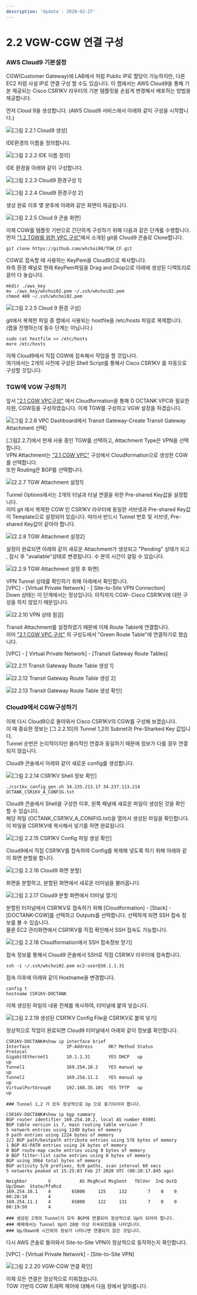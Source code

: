 ```yaml
---
description: 'Update : 2020-02-27'
---
```


# 2.2 VGW-CGW 연결 구성

### AWS Cloud9 기본설정 



CGW\(Customer Gateway\)에 LAB에서 처럼 Public IP로 할당이 가능하지만, 다른 EC2 처럼 사설 IP로 연결 구성 할 수도 있습니다. 이 랩에서는 AWS Cloud9을 통해 기본 제공되는 Cisco CSR1KV 라우터의 기본 템플릿을 손쉽게 변경해서 배포하는 방법을 제공합니다.

먼저 Cloud 9을 생성합니다. \(AWS Cloud9 서비스에서 아래와 같이 구성을 시작합니다.\)

![\[&#xADF8;&#xB9BC; 2.2.1 Cloud9 &#xC0DD;&#xC131;\]](../.gitbook/assets/2.1.13.c9.png)

IDE환경의 이름을 정의합니다.

![\[&#xADF8;&#xB9BC; 2.2.2 IDE &#xC774;&#xB984; &#xC815;&#xC758;\]](../.gitbook/assets/2.1.14.c9.png)

IDE 환경을 아래와 같이 구성합니다.

![\[&#xADF8;&#xB9BC; 2.2.3 Cloud9 &#xD658;&#xACBD;&#xAD6C;&#xC131; 1\]](../.gitbook/assets/2.1.15.c9.png)

![\[&#xADF8;&#xB9BC; 2.2.4 Cloud9 &#xD658;&#xACBD;&#xAD6C;&#xC131; 2\]](../.gitbook/assets/2.1.16.c9.png)

생성 완료 이후 몇 분후에 아래와 같은 화면이 제공됩니다.

![\[&#xADF8;&#xB9BC; 2.2.5 Cloud 9 &#xCF58;&#xC194; &#xD654;&#xBA74;\]](../.gitbook/assets/2.2.5.c9.png)

이제 CGW를 템플릿 기반으로 간단하게 구성하기 위해 다음과 같은 단계를 수행합니다.  
먼저 ["1.2.TGW를 위한 VPC 구성"](../1.transit-gwatway/1.2.tgw-vpc.md#cloudformation-vpc)에서 소개된 git을 Cloud9 콘솔로 Clone합니다.

```text
git clone https://github.com/whchoi98/TGW_CF.git
```

CGW로 접속할 때 사용하는 KeyPem을 Cloud9으로 복사합니다.  
좌측 환경 패널로 현재 KeyPem파일을 Drag and Drop으로 아래에 생성된 디렉토리로 끌어 다 놓습니다.

```text
mkdir ./aws_key
mv ./aws_key/whchoi02.pem ~/.ssh/whchoi02.pem
chmod 400 ~/.ssh/whchoi02.pem
```

![\[&#xADF8;&#xB9BC; 2.2.5 Cloud 9 &#xD658;&#xACBD; &#xAD6C;&#xC131;\]](../.gitbook/assets/2.2.6.c9.png)

git에서 복제한 파일 중 랩에서 사용되는 hostfile을 /etc/hosts 파일로 복제합니다.  
\(랩을 진행하는데 필수 단계는 아닙니다.\)

```text
sudo cat hostfile >> /etc/hosts
more /etc/hosts
```

이제 Cloud9에서 직접 CGW에 접속해서 작업을 할 것입니다.  
여기에서는 2개의 사전에 구성된 Shell Script를 통해서 Cisco CSR1KV 를 자동으로 구성할 것입니다.

### TGW에 VGW 구성하기



앞서 ["2.1 CGW VPC구성"](2.1.cgw-vpc.md) 에서 Cloudformation을 통해 D OCTANK VPC와 필요한 자원, CGW등을 구성하였습니다. 이제 TGW를 구성하고 VGW 설정을 하겠습니다.

![\[&#xADF8;&#xB9BC; 2.2.6 VPC Dashboard&#xC5D0;&#xC11C; Transit Gateway-Create Transit Gateway Attachment &#xC120;&#xD0DD;\]](../.gitbook/assets/2.2.7.creat_tgw_attach.png)

\[그림2.2.7\]에서 현재 사용 중인 TGW를 선택하고, Attachment Type은 VPN을 선택합니다.  
VPN Attachment는 ["2.1 CGW VPC"](2.1.cgw-vpc.md#cloudformation-vpc) 구성에서 Cloudformation으로 생성한 CGW를 선택합니다.   
또한 Routing은 BGP를 선택합니다.

![\[2.2.7 TGW Attachment &#xC124;&#xC815;1\]](../.gitbook/assets/2.2.8.creat_tgw_attach.png)

Tunnel Options에서는 2개의 터널과 터널 연결을 위한 Pre-shared Key값을 설정합니다.  
이미 git 에서 복제한 CGW 인 CSR1KV 라우터에 동일한 서브넷과 Pre-shared Key값이 Template으로 설정되어 있습니다. 따라서 반드시 Tunnel 번호 및 서브넷, Pre-shared Key값이 같아야 합니다.

![\[2.2.8 TGW Attachment &#xC124;&#xC815;2\]](../.gitbook/assets/2.2.9.creat_tgw_attach.png)

설정이 완료되면 아래와 같이 새로운 Attachment가 생성되고 "Pending" 상태가 되고 , 잠시 후 "available"상태로 변경됩니다. 수 분의 시간이 걸릴 수 있습니다.

![\[2.2.9 TGW Attachment &#xC124;&#xC815; &#xD6C4; &#xD654;&#xBA74;\]](../.gitbook/assets/2.2.10.creat_tgw_attach.png)

VPN Tunnel 상태를 확인하기 위해 아래에서 확인합니다.  
\[VPC\] - \[Virtual Private Network\] - \[ Site-to-Site VPN Connection\]  
Down 상태는 이 단계에서는 정상입니다. 아직까지 CGW- Cisco CSR1KV에 대한 구성을 하지 않았기 때문입니다.

![\[2.2.10 VPN &#xC0C1;&#xD0DC; &#xC810;&#xAC80;\]](../.gitbook/assets/2.2.11.tunnel_status.png)

Transit Attachment를 설정하였기 때문에 이제 Route Table에 연결합니다.  
이미 ["2.1 CGW VPC 구성"](2.1.cgw-vpc.md#cloudformation-vpc) 의 구성도에서 "Green Route Table"에 연결하기로 했습니다.

\[VPC\] - \[ Virtual Private Network\] - \[Transit Gateway Route Tables\]

![\[2.2.11 Transit Gateway Route Table &#xC0DD;&#xC131; 1\]](../.gitbook/assets/2.2.11.tgw_create_associate.png)

![\[2.2.12 Transit Gateway Route Table &#xC0DD;&#xC131; 2\]](../.gitbook/assets/2.2.12.tgw_create_associate.png)

![\[2.2.13 Transit Gateway Route Table &#xC0DD;&#xC131; &#xD655;&#xC778;\]](../.gitbook/assets/2.2.13.tgw_create_associate.png)

### Cloud9에서 CGW구성하기



이제 다시 Cloud9으로 돌아와서 Cisco CSR1KV의 CGW를 구성해 보겠습니다.  
이 때 중요한 정보는 \[그 2.2.10\]의 Tunnel 1,2의 Subnet과 Pre-Sharked Key 값입니다.  
Tunnel 순번은 논리적이지만 물리적인 연결과 동일하기 때문에 정보가 다를 경우 연결되지 않습니다.

Cloud9 콘솔에서 아래와 같이 새로운 config를 생성합니다.

![\[&#xADF8;&#xB9BC; 2.2.14 CSR1KV Shell &#xC815;&#xBCF4; &#xD655;&#xC778;\]](../.gitbook/assets/2.2.14.csr1kv_tunnel.png)

```text
./csr1kv_config_gen.sh 34.235.213.17 34.237.113.214 OCTANK_CSR1KV_A_CONFIG.txt
```

Cloud9 콘솔에서 Shell을 구성한 이후, 왼쪽 패널에 새로운 파일이 생성된 것을 확인 할 수 있습니다.  
해당 파일 \(OCTANK\_CSR1KV\_A\_CONIFIG.txt\)을 열어서 생성된 파일을 확인합니다.  
이 파일을 CSR1KV에 복사해서 넣기를 하면 완료됩니다.

![\[&#xADF8;&#xB9BC; 2.2.15 CSR1KV Config &#xD30C;&#xC77C; &#xC0DD;&#xC131; &#xD655;&#xC778;\]](../.gitbook/assets/2.2.15.c9_csr1kv_config.png)

Cloud9에서 직접 CSR1KV를 접속하여 Config를 복제해 넣도록 하기 위해 아래와 같이 화면 분할을 합니다.

![\[&#xADF8;&#xB9BC; 2.2.16 Cloud9 &#xD654;&#xBA74; &#xBD84;&#xD560;\]](../.gitbook/assets/2.2.16.c9_pane.png)

화면을 분할하고, 분할된 화면에서 새로운 터미널을 불러옵니다.

![\[&#xADF8;&#xB9BC; 2.2.17 Cloud9 &#xBD84;&#xD560; &#xD654;&#xBA74;&#xC5D0;&#xC11C; &#xD130;&#xBBF8;&#xB110; &#xC5F4;&#xAE30;\]](../.gitbook/assets/2.2.17.c9_pane.png)

분할된 터미널에서 CSR1KV로 접속하기 위해 \[Cloudformation\] - \[Stack\] - \[DOCTANK-CGW\]를 선택하고 Outputs를 선택합니다. 선택하게 되면 SSH 접속 정보를 볼 수 있습니다.   
물론 EC2 관리화면에서 CSR1KV를 직접 확인해서 SSH 접속도 가능합니다.

![\[&#xADF8;&#xB9BC; 2.2.18 Cloudformation&#xC5D0;&#xC11C; SSH &#xC811;&#xC18D;&#xC815;&#xBCF4; &#xC5BB;&#xAE30;\]](../.gitbook/assets/2.2.18.cloudformation_output%20%281%29.png)

접속 정보를 통해서 Cloud9 콘솔에서 SSH로 직접 CSR1KV 라우터에 접속합니다.

```text
ssh -i ~/.ssh/whchoi02.pem ec2-user@10.1.1.31	
```

접속 이후에 아래와 같이 Hostname을 변경합니다.

```text
config t
hostname CSR1KV-DOCTANK
```

이제 생성된 파일의 내용 전체를 복사하여, 터미널에 붙여 넣습니다.

![\[&#xADF8;&#xB9BC; 2.2.19 &#xC0DD;&#xC131;&#xB41C; CSR1KV Config File&#xC744; CSR1KV&#xB85C; &#xBD99;&#xC5EC; &#xB123;&#xAE30;\]](../.gitbook/assets/2.2.19.c9_copy_paste.png)

정상적으로 작업이 완료되면 Cloud9 터미널에서 아래와 같이 정보를 확인합니다.

```text
CSR1KV-DOCTANK#show ip interface brief 
Interface              IP-Address      OK? Method Status                Protocol
GigabitEthernet1       10.1.1.31       YES DHCP   up                    up      
Tunnel1                169.254.10.2    YES manual up                    up      
Tunnel2                169.254.11.2    YES manual up                    up      
VirtualPortGroup0      192.168.35.101  YES TFTP   up                    up      

### Tunnel 1,2 가 모두 정상적으로 Up 으로 표기되어야 합니다.

CSR1KV-DOCTANK#show ip bgp summary 
BGP router identifier 169.254.10.2, local AS number 65001
BGP table version is 7, main routing table version 7
5 network entries using 1240 bytes of memory
9 path entries using 1224 bytes of memory
2/2 BGP path/bestpath attribute entries using 576 bytes of memory
1 BGP AS-PATH entries using 24 bytes of memory
0 BGP route-map cache entries using 0 bytes of memory
0 BGP filter-list cache entries using 0 bytes of memory
BGP using 3064 total bytes of memory
BGP activity 5/0 prefixes, 9/0 paths, scan interval 60 secs
5 networks peaked at 15:25:03 Feb 27 2020 UTC (00:20:17.845 ago)

Neighbor        V           AS MsgRcvd MsgSent   TblVer  InQ OutQ Up/Down  State/PfxRcd
169.254.10.1    4        65000     125     132        7    0    0 00:20:18        4
169.254.11.1    4        65000     122     131        7    0    0 00:19:50        4

### 생성된 2개의 Tunnel이 모두 BGP에 연결되어 정상적으로 Up이 되어야 합니다.
### 예제에서는 Tunnel Up이 20분 이상 지속되었음을 나타냅니다.
### Up/Down에 시간외의 정보가 나타나면 연결되지 않은 것입니다.
```

다시 AWS 콘솔로 돌아와서 Site-to-Site VPN이 정상적으로 동작하는지 확인합니다.

\[VPC\] - \[Virtual Private Network\] - \[Site-to-Site VPN\]

![\[&#xADF8;&#xB9BC; 2.2.20 VGW-CGW &#xC5F0;&#xACB0; &#xD655;&#xC778;\] ](../.gitbook/assets/2.2.20.cgw_tunnel_check.png)

이제 모든 연결은 정상적으로 이뤄졌습니다.  
TGW 기반의 CGW 트래픽 제어에 대해서 다음 장에서 알아봅니다.

